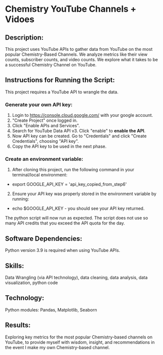 
# Chemistry YouTube Channels + Vidoes

## Description:
This project uses YouTube APIs to gather data from YouTube on the most popular Chemistry-Based Channels.  We analyze metrics like their view counts, subscriber counts, and video counts.  We explore what it takes to be a successful Chemistry Channel on YouTube.

## Instructions for Running the Script:
This project requires a YouTube API to wrangle the data.

### Generate your own API key: 
1. Login to https://console.cloud.google.com/ with your google account.  
2. "Create Project" once logged in.  
3. Click "Enable APIs and Services".
4. Search for YouTube Data API v3. Click "enable" to **enable the API**.
5. Now API key can be created. Go to "Credentials" and click "Create Credentials", choosing "API key".
6. Copy the API key to be used in the next phase.

### Create an environment variable:
1. After cloning this project, run the following command in your terminal/local environment:
- export GOOGLE_API_KEY = 'api_key_copied_from_step6'
2. Ensure your API key was properly stored in the environment variable by running:
- echo $GOOGLE_API_KEY - you should see your API key returned.

The python script will now run as expected.  The script does not use so many API credits that you exceed the API quota for the day.


## Software Dependencies:
Python version 3.9 is required when using YouTube APIs.

## Skills:
Data Wrangling (via API technology), data cleaning, data analysis, data visualization, python code 

## Technology:
Python modules: Pandas, Matplotlib, Seaborn

## Results:
Exploring key metrics for the most popular Chemistry-based channels on YouTube, to provide myself with wisdom, insight, and recommendations in the event I make my own Chemistry-based channel. 

